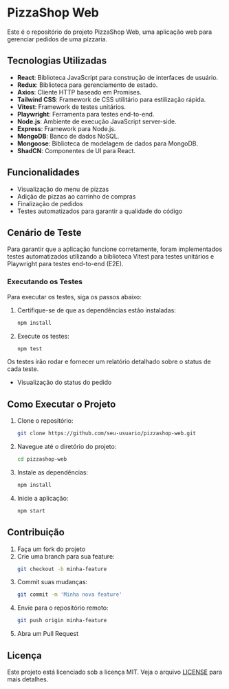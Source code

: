 # PizzaShop Web

Este é o repositório do projeto PizzaShop Web, uma aplicação web para gerenciar pedidos de uma pizzaria.

## Tecnologias Utilizadas

- **React**: Biblioteca JavaScript para construção de interfaces de usuário.
- **Redux**: Biblioteca para gerenciamento de estado.
- **Axios**: Cliente HTTP baseado em Promises.
- **Tailwind CSS**: Framework de CSS utilitário para estilização rápida.
- **Vitest**: Framework de testes unitários.
- **Playwright**: Ferramenta para testes end-to-end.
- **Node.js**: Ambiente de execução JavaScript server-side.
- **Express**: Framework para Node.js.
- **MongoDB**: Banco de dados NoSQL.
- **Mongoose**: Biblioteca de modelagem de dados para MongoDB.
- **ShadCN**: Componentes de UI para React.


## Funcionalidades

- Visualização do menu de pizzas
- Adição de pizzas ao carrinho de compras
- Finalização de pedidos
- Testes automatizados para garantir a qualidade do código

## Cenário de Teste

Para garantir que a aplicação funcione corretamente, foram implementados testes automatizados utilizando a biblioteca Vitest para testes unitários e Playwright para testes end-to-end (E2E).

### Executando os Testes

Para executar os testes, siga os passos abaixo:

1. Certifique-se de que as dependências estão instaladas:
    ```bash
    npm install
    ```
2. Execute os testes:
    ```bash
    npm test
    ```

Os testes irão rodar e fornecer um relatório detalhado sobre o status de cada teste.
- Visualização do status do pedido

## Como Executar o Projeto

1. Clone o repositório:
    ```bash
    git clone https://github.com/seu-usuario/pizzashop-web.git
    ```
2. Navegue até o diretório do projeto:
    ```bash
    cd pizzashop-web
    ```
3. Instale as dependências:
    ```bash
    npm install
    ```
4. Inicie a aplicação:
    ```bash
    npm start
    ```

## Contribuição

1. Faça um fork do projeto
2. Crie uma branch para sua feature:
    ```bash
    git checkout -b minha-feature
    ```
3. Commit suas mudanças:
    ```bash
    git commit -m 'Minha nova feature'
    ```
4. Envie para o repositório remoto:
    ```bash
    git push origin minha-feature
    ```
5. Abra um Pull Request

## Licença

Este projeto está licenciado sob a licença MIT. Veja o arquivo [LICENSE](LICENSE) para mais detalhes.
